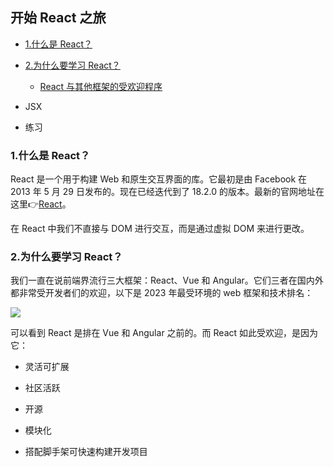 ## 开始 React 之旅

- [1.什么是 React？](#1.什么是-react？)

- [2.为什么要学习 React？](#2.为什么要学习-react？)
  
  - [React 与其他框架的受欢迎程序](#react-与其他框架的受欢迎程序)

- JSX

- 练习

### 1.什么是 React？

React 是一个用于构建 Web 和原生交互界面的库。它最初是由 Facebook 在 2013 年 5 月 29 日发布的。现在已经迭代到了 18.2.0 的版本。最新的官网地址在这里👉[React](https://react.dev)。

在 React 中我们不直接与 DOM 进行交互，而是通过虚拟 DOM 来进行更改。

### 2.为什么要学习 React？

我们一直在说前端界流行三大框架：React、Vue 和 Angular。它们三者在国内外都非常受开发者们的欢迎，以下是 2023 年最受环境的 web 框架和技术排名：

![](/Users/heshengxin/Desktop/CodeResoure/imooc_project/30-days-of-react/imgs/day2_web_frameworks.png)

可以看到 React 是排在 Vue 和 Angular 之前的。而 React 如此受欢迎，是因为它：

- 灵活可扩展

- 社区活跃

- 开源

- 模块化

- 搭配脚手架可快速构建开发项目

